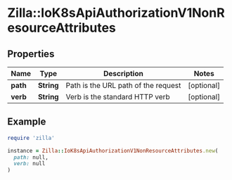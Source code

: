 # Zilla::IoK8sApiAuthorizationV1NonResourceAttributes

## Properties

| Name | Type | Description | Notes |
| ---- | ---- | ----------- | ----- |
| **path** | **String** | Path is the URL path of the request | [optional] |
| **verb** | **String** | Verb is the standard HTTP verb | [optional] |

## Example

```ruby
require 'zilla'

instance = Zilla::IoK8sApiAuthorizationV1NonResourceAttributes.new(
  path: null,
  verb: null
)
```

